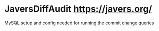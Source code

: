 # JaversDiffAudit https://javers.org/


MySQL setup and config needed for running the commit change queries
